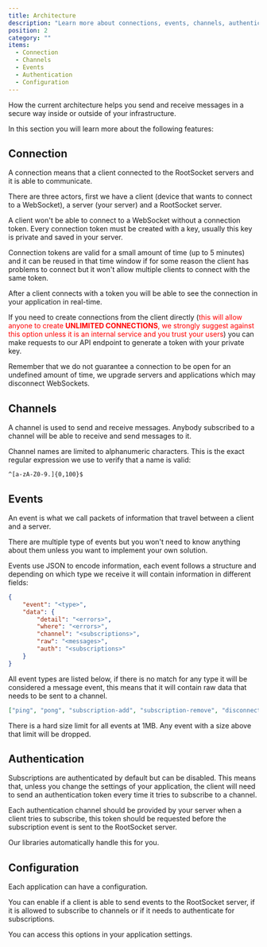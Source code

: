 ```yaml
---
title: Architecture
description: "Learn more about connections, events, channels, authentication and configurations"
position: 2
category: ""
items:
  - Connection
  - Channels
  - Events
  - Authentication
  - Configuration
---
```


How the current architecture helps you send and receive messages in a secure way inside or outside of your infrastructure.

In this section you will learn more about the following features:

<list :items="items"></list>

## Connection

A connection means that a client connected to the RootSocket servers and it is able to communicate.

There are three actors, first we have a client (device that wants to connect to a WebSocket), a server (your server) and a RootSocket server.

A client won't be able to connect to a WebSocket without a connection token. Every connection token must be created with a key, usually this key is private and
saved in your server.

Connection tokens are valid for a small amount of time (up to 5 minutes) and it can be reused in that time window if for some reason
the client has problems to connect but it won't allow multiple clients to connect with the same token.

After a client connects with a token you will be able to see the connection in your application in real-time.

If you need to create connections from the client directly (<span style="color:red">this will allow anyone to create <b>UNLIMITED CONNECTIONS</b>, we strongly suggest against this option unless it is an internal service and you trust your users</span>) you can make requests to our API endpoint to generate a token with your private key.

<alert>
Remember that we do not guarantee a connection to be open for an undefined amount of time, we upgrade servers and applications which may disconnect WebSockets.
</alert>

## Channels

A channel is used to send and receive messages. Anybody subscribed to a channel will be able to receive and send messages to it.

Channel names are limited to alphanumeric characters. This is the exact regular expression we use to verify that a name is valid:

```regex
^[a-zA-Z0-9.]{0,100}$
```

## Events

An event is what we call packets of information that travel between a client and a server. 

There are multiple type of events but you won't need to know anything about them unless you want to implement your own solution.

Events use JSON to encode information, each event follows a structure and depending on which type we receive it will contain information in different fields:

```json
{
    "event": "<type>",
    "data": {
        "detail": "<errors>",
        "where": "<errors>",
        "channel": "<subscriptions>",
        "raw": "<messages>",
        "auth": "<subscriptions>"
    }
}
```

All event types are listed below, if there is no match for any type it will be considered a message event, this means that it will contain raw data that needs to be
sent to a channel.

```json
["ping", "pong", "subscription-add", "subscription-remove", "disconnect", "error"]
```

<alert type="warning">There is a hard size limit for all events at 1MB. Any event with a size above that limit will be dropped.</alert>

## Authentication

Subscriptions are authenticated by default but can be disabled. This means that, unless you change the settings of your application, the client will need to send
an authentication token every time it tries to subscribe to a channel.

Each authentication channel should be provided by your server when a client tries to subscribe, this token should be requested before the subscription event is
sent to the RootSocket server.

Our libraries automatically handle this for you.

## Configuration

Each application can have a configuration.

You can enable if a client is able to send events to the RootSocket server, if it is allowed to subscribe to channels or if it needs to authenticate for subscriptions.

You can access this options in your application settings.
